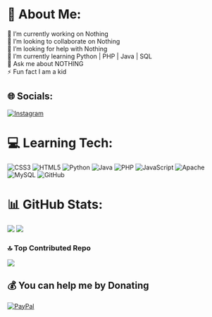 # 💫 About Me:
🔭 I’m currently working on Nothing<br>👯 I’m looking to collaborate on Nothing<br>🤝 I’m looking for help with Nothing<br>🌱 I’m currently learning Python | PHP | Java | SQL<br>💬 Ask me about NOTHING<br>⚡ Fun fact I am a kid


## 🌐 Socials:
[![Instagram](https://img.shields.io/badge/Instagram-%23E4405F.svg?logo=Instagram&logoColor=white)](https://instagram.com/https://instagram.com/j_k__lakshan_?igsh=YzljYTk1Og3Zg==) 

# 💻 Learning Tech:
![CSS3](https://img.shields.io/badge/css3-%231572B6.svg?style=for-the-badge&logo=css3&logoColor=white) ![HTML5](https://img.shields.io/badge/html5-%23E34F26.svg?style=for-the-badge&logo=html5&logoColor=white) ![Python](https://img.shields.io/badge/python-3670A0?style=for-the-badge&logo=python&logoColor=ffdd54) ![Java](https://img.shields.io/badge/java-%23ED8B00.svg?style=for-the-badge&logo=openjdk&logoColor=white) ![PHP](https://img.shields.io/badge/php-%23777BB4.svg?style=for-the-badge&logo=php&logoColor=white) ![JavaScript](https://img.shields.io/badge/javascript-%23323330.svg?style=for-the-badge&logo=javascript&logoColor=%23F7DF1E) ![Apache](https://img.shields.io/badge/apache-%23D42029.svg?style=for-the-badge&logo=apache&logoColor=white) ![MySQL](https://img.shields.io/badge/mysql-4479A1.svg?style=for-the-badge&logo=mysql&logoColor=white) ![GitHub](https://img.shields.io/badge/github-%23121011.svg?style=for-the-badge&logo=github&logoColor=white)

# 📊 GitHub Stats:
![](https://github-readme-stats.vercel.app/api?username=KevinMark-MM&theme=dark&hide_border=false&include_all_commits=false&count_private=false)
![](https://github-readme-streak-stats.herokuapp.com/?user=KevinMark-MM&theme=dark&hide_border=false)
<br>

### 🔝 Top Contributed Repo
![](https://github-contributor-stats.vercel.app/api?username=KevinMark-MM&limit=5&theme=radical&combine_all_yearly_contributions=true)

  ## 💰 You can help me by Donating
  [![PayPal](https://img.shields.io/badge/PayPal-00457C?style=for-the-badge&logo=paypal&logoColor=white)](https://paypal.me/https://paypal.me/paypal.me/janithMM) 

  
<!-- Proudly created with GPRM ( https://gprm.itsvg.in ) -->
